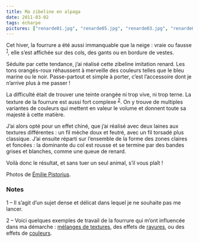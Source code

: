 ```yaml
---
title: Ma zibeline en alpaga
date: 2011-03-02
tags: écharpe
pictures: ["renarde01.jpg", "renarde05.jpg", "renarde03.jpg", "renarde04.jpg"]
---
```


<p>Cet hiver, la fourrure a été aussi immanquable que la neige : vraie ou fausse <sup><a href="#0.1_note1">1</a></sup>, elle s’est affichée sur des cols, des gants ou en bordure de vestes.</p>
<p>Séduite par cette tendance, j’ai réalisé cette zibeline imitation renard. Les tons orangés-roux réhaussent à merveille des couleurs telles que le bleu marine ou le noir. Passe-partout et simple à porter, c’est l’accessoire dont je n’arrive plus à me passer !</p>
<p>La difficulté était de trouver une teinte orangée ni trop vive, ni trop terne. La texture de la fourrure est aussi fort complexe <sup><a href="#0.1_note2">2</a></sup>. On y trouve de multiples variantes de couleurs qui mettent en valeur le volume et donnent toute sa majesté à cette matière.</p>
<p>J’ai alors opté pour un effet chiné, que j’ai réalisé avec deux laines aux textures différentes : un fil mèche doux et feutré, avec un fil torsadé plus classique. J’ai ensuite réparti sur l’ensemble de la forme des zones claires et foncées : la dominante du col est rousse et se termine par des bandes grises et blanches, comme une queue de renard.</p>
<p>Voilà donc le résultat, et sans tuer un seul animal, s’il vous plaît !</p>

Photos de <a href="http://www.flickr.com/photos/emilie-pistorius/" target="_blank">Émilie Pistorius</a>.


<h3>Notes</h3>
<p>1 – Il s’agit d’un sujet dense et délicat dans lequel je ne souhaite pas me lancer.</p>
<p>2 – Voici quelques exemples de travail de la fourrure qui m’ont influencée dans ma démarche : <a href="http://www.world-cuir.com/photos/fourrure-femme-giletbordrenard-10-17-1.jpg" target="_blank">mélanges de textures</a>, des effets de <a href="http://dynamic.forzieri.com/is/image/Forzieri/354x454/fz46558-021-1x.jpg" target="_blank">rayures</a>, ou des effets de <a href="http://assets.madame.lefigaro.fr/images/photo_set_item/picture/000/040/092/5hum15/dia_fourrure1.jpg" target="_blank">couleurs</a>.</p>